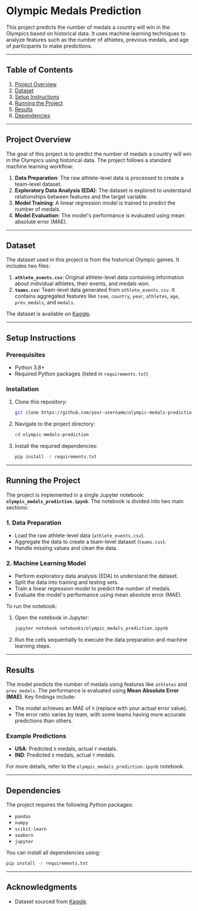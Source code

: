 # Olympic Medals Prediction

This project predicts the number of medals a country will win in the Olympics based on historical data. It uses machine learning techniques to analyze features such as the number of athletes, previous medals, and age of participants to make predictions.

---

## Table of Contents
1. [Project Overview](#project-overview)
2. [Dataset](#dataset)
3. [Setup Instructions](#setup-instructions)
4. [Running the Project](#running-the-project)
5. [Results](#results)
6. [Dependencies](#dependencies)

---

## Project Overview

The goal of this project is to predict the number of medals a country will win in the Olympics using historical data. The project follows a standard machine learning workflow:
1. **Data Preparation**: The raw athlete-level data is processed to create a team-level dataset.
2. **Exploratory Data Analysis (EDA)**: The dataset is explored to understand relationships between features and the target variable.
3. **Model Training**: A linear regression model is trained to predict the number of medals.
4. **Model Evaluation**: The model's performance is evaluated using mean absolute error (MAE).

---

## Dataset

The dataset used in this project is from the historical Olympic games. It includes two files:
1. **`athlete_events.csv`**: Original athlete-level data containing information about individual athletes, their events, and medals won.
2. **`teams.csv`**: Team-level data generated from `athlete_events.csv`. It contains aggregated features like `team`, `country`, `year`, `athletes`, `age`, `prev_medals`, and `medals`.

The dataset is available on [Kaggle](https://www.kaggle.com/heesoo37/120-years-of-olympic-history-athletes-and-results).

---

## Setup Instructions

### Prerequisites
- Python 3.8+
- Required Python packages (listed in `requirements.txt`)

### Installation
1. Clone this repository:
   ```bash
   git clone https://github.com/your-username/olympic-medals-prediction.git
   ```
2. Navigate to the project directory:
   ```bash
   cd olympic-medals-prediction
   ```
3. Install the required dependencies:
   ```bash
   pip install -r requirements.txt
   ```

---

## Running the Project

The project is implemented in a single Jupyter notebook: **`olympic_medals_prediction.ipynb`**. The notebook is divided into two main sections:

### 1. Data Preparation
- Load the raw athlete-level data (`athlete_events.csv`).
- Aggregate the data to create a team-level dataset (`teams.csv`).
- Handle missing values and clean the data.

### 2. Machine Learning Model
- Perform exploratory data analysis (EDA) to understand the dataset.
- Split the data into training and testing sets.
- Train a linear regression model to predict the number of medals.
- Evaluate the model's performance using mean absolute error (MAE).

To run the notebook:
1. Open the notebook in Jupyter:
   ```bash
   jupyter notebook notebooks/olympic_medals_prediction.ipynb
   ```
2. Run the cells sequentially to execute the data preparation and machine learning steps.

---

## Results

The model predicts the number of medals using features like `athletes` and `prev_medals`. The performance is evaluated using **Mean Absolute Error (MAE)**. Key findings include:
- The model achieves an MAE of `X` (replace with your actual error value).
- The error ratio varies by team, with some teams having more accurate predictions than others.

### Example Predictions
- **USA**: Predicted `X` medals, actual `Y` medals.
- **IND**: Predicted `X` medals, actual `Y` medals.

For more details, refer to the `olympic_medals_prediction.ipynb` notebook.

---

## Dependencies

The project requires the following Python packages:
- `pandas`
- `numpy`
- `scikit-learn`
- `seaborn`
- `jupyter`

You can install all dependencies using:
```bash
pip install -r requirements.txt
```

---

## Acknowledgments
- Dataset sourced from [Kaggle](https://www.kaggle.com/heesoo37/120-years-of-olympic-history-athletes-and-results).
